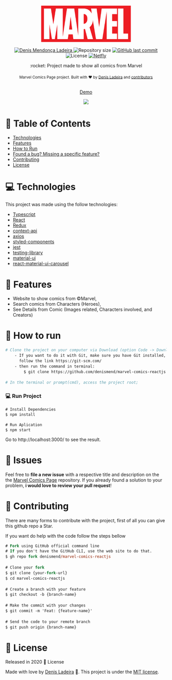 <p align="center">
   <img src="./.github/marvel-logo.png" alt="Marvel Logo" width="280"/>
</p>

<p align="center">	
   <a href="https://linkedin.com/in/denis-ladeira-814365115/">
      <img alt="Denis Mendonça Ladeira" src="https://img.shields.io/badge/-DenisLadeira-red?style=flat&logo=Linkedin&logoColor=white" />
   </a>
  <img alt="Repository size" src="https://img.shields.io/github/repo-size/denismend/marvel-comics-reactjs?color=red">

  <a href="https://github.com/denismend/nlw-02-proffy/commits/master">
    <img alt="GitHub last commit" src="https://img.shields.io/github/last-commit/denismend/marvel-comics-reactjs?color=red">
  </a> 
  
  <img alt="License" src="https://img.shields.io/badge/license-MIT-red">
  
  <a href="https://app.netlify.com/sites/marvelcomics-denismend/deploys">
      <img alt="Netfly" src="https://img.shields.io/badge/netfly-Success-red?style=flat&logo=netlify&logoColor=white" />
   
   </a>
</p>

<p align="center">
   :rocket: Project made to show all comics from Marvel </p>

<div align="center">
  <sub>Marvel Comics Page project. Built with ❤︎ by
    <a href="https://github.com/denismend">Denis Ladeira</a> and
    <a href="https://github.com/denismend/marvel-comics-reactjs/graphs/contributors">
      contributors
    </a>
  </sub>
</div>

<p align="center"
  <br /><br />
  <span>
    <a href="https://marvelcomics-denismend.netlify.app/">Demo</a>
  </span>
</p>

<p align="center">
  <img src=".github/sample.gif">
</p>

# :pushpin: Table of Contents

* [Technologies](#computer-technologies)
* [Features](#rocket-features)
* [How to Run](#construction_worker-how-to-run)
* [Found a bug? Missing a specific feature?](#bug-issues)
* [Contributing](#tada-contributing)
* [License](#closed_book-license)

# :computer: Technologies
This project was made using the follow technologies:

* [Typescript](https://www.typescriptlang.org/)      
* [React](https://reactjs.org/)      
* [Redux](https://redux.js.org/)       
* [context-api](https://reactjs.org/)      
* [axios](https://github.com/axios/axios)
* [styled-components](https://styled-components.com/)
* [jest](https://jestjs.io/)
* [testing-library](https://testing-library.com/)
* [material-ui](https://material-ui.com/)
* [react-material-ui-carousel](https://www.npmjs.com/package/react-material-ui-carousel)

# :rocket: Features

* Website to show comics from ©Marvel,
* Search comics from Characters (Heroes),
* See Details from Comic (Images related, Characters involved, and Creators)

# :construction_worker: How to run
```bash
# Clone the project on your computer via Download (option Code -> Download ZIP)
    - If you want to do it with Git, make sure you have Git installed, 
      follow the link https://git-scm.com/
    - then run the command in terminal:
        $ git clone https://github.com/denismend/marvel-comics-reactjs.git
    
# In the terminal or prompt(cmd), access the project root;
```

### 💻 Run Project
```
# Install Dependencies
$ npm install

# Run Aplication
$ npm start
```
Go to http://localhost:3000/ to see the result.

# :bug: Issues

Feel free to **file a new issue** with a respective title and description on the the [Marvel Comics Page](https://github.com/denismend/marvel-comics-reactjs/issues) repository. If you already found a solution to your problem, **i would love to review your pull request**!

# :tada: Contributing

There are many forms to contribute with the project, first of all you can give this github repo a Star.

If you want do help with the code follow the steps bellow

```ps
# Fork using GitHub official command line
# If you don't have the GitHub CLI, use the web site to do that.
$ gh repo fork denismend/marvel-comics-reactjs

# Clone your fork
$ git clone {your-fork-url}
$ cd marvel-comics-reactjs

# Create a branch with your feature
$ git checkout -b {branch-name}

# Make the commit with your changes
$ git commit -m 'Feat: {feature-name}'

# Send the code to your remote branch
$ git push origin {branch-name}
```

# :closed_book: License

Released in 2020 :closed_book: License

Made with love by [Denis Ladeira](https://github.com/denismend) 🚀.
This project is under the [MIT license](./LICENSE).
